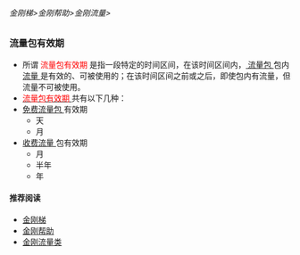 ###### 金刚梯>金刚帮助>金刚流量>
### 流量包有效期

- 所谓<font color="red"> 流量包有效期 </font>是指一段特定的时间区间，在该时间区间内，[ 流量包 ](https://github.com/a2zitpro/web/blob/master/)包内[ 流量 ](https://github.com/a2zitpro/web/blob/master/)是有效的、可被使用的；在该时间区间之前或之后，即使包内有流量，但流量不可被使用。
-  [<font color="red"> 流量包有效期 </font>]()共有以下几种：
  - [ 免费流量包 ](https://github.com/a2zitpro/web/blob/master/kkdatatrafficfree.md)有效期
    - 天
    - 月
  - [ 收费流量 ](https://github.com/a2zitpro/web/blob/master/kkpriceofkkvpn1.0.md)包有效期
    - 月
    - 半年
    - 年



#### 推荐阅读
- [金刚梯](https://github.com/a2zitpro/web/blob/master/dlb.md)
- [金刚帮助](https://github.com/a2zitpro/web/blob/master/list_helpkkvpn.md)
- [金刚流量类](https://github.com/a2zitpro/web/blob/master/list_kkdatatraffic.md)

